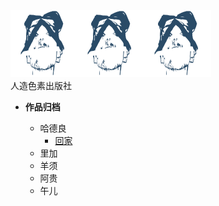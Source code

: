 <div class="logo-container">
    <div class="logo-image"><img src="pic/initialLOGO-2.svg" alt=“LOGO”><img src="pic/initialLOGO-2.svg" alt=“LOGO”><img src="pic/initialLOGO-2.svg" alt=“LOGO”></div>
    <div class="logo-text">人造色素出版社</div>

</div>
<div class="isolate"></div>

- <strong>作品归档</strong>

    - 哈德良
        - [回家](hdl/回家.md)
    - 里加
    - 羊须
    - 阿贵
    - 午儿